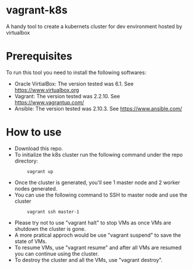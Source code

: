 # vagrant-k8s

A handy tool to create a kubernets cluster for dev environment hosted by virtualbox

# Prerequisites
To run this tool you need to install the following softwares:
* Oracle VirtialBox: The version tested was 6.1. See https://www.virtualbox.org
* Vagrant: The version tested was 2.2.10. See https://www.vagrantup.com/
* Ansible: The version tested was 2.10.3. See https://www.ansible.com/

# How to use
* Download this repo.
* To initialize the k8s cluster run the following command under the repo directory:
```
        vagrant up
```
* Once the cluster is generated, you'll see 1 master node and 2 worker nodes generated.
* You can use the following command to SSH to master node and use the cluster
```
        vagrant ssh master-1
```
* Please try not to use "vagrant halt" to stop VMs as once VMs are shutdown the cluster is gone.
* A more pratical approch would be use "vagrant suspend" to save the state of VMs.
* To resume VMs, use "vagrant resume" and after all VMs are resumed you can continue using the cluster.
* To destroy the cluster and all the VMs, use "vagrant destroy".
